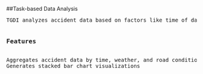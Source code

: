 ##Task-based Data Analysis

<PRE>
TGDI analyzes accident data based on factors like time of day, weather, and road conditions. It uses Pandas for data manipulation and Matplotlib for visualizing trends.

<H3>Features</H3>
Aggregates accident data by time, weather, and road conditions
Generates stacked bar chart visualizations
</PRE>
